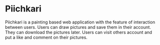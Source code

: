 # Piichkari
Piichkari is a painting based web application with the feature of interaction between users. Users can draw pictures and save them in their account. They can download the pictures later. Users can visit others account and put a like and comment on their pictures.

